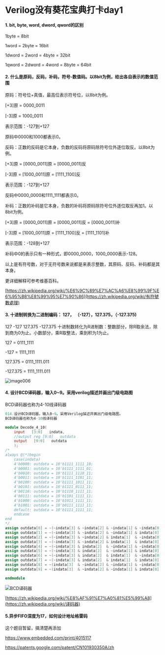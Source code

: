 # Verilog没有葵花宝典打卡day1

#### 1. bit, byte, word, dword, qword的区别

1byte = 8bit

1word = 2byte = 16bit

1dword = 2word = 4byte  = 32bit

1qword = 2dword = 4word = 8byte = 64bit

#### 2. 什么是原码，反码，补码，符号-数值码。以8bit为例，给出各自表示的数值范围

原码：符号位+真值，最高位表示符号位，以8bit为例。

[+3]原 = 0000_0011

[-3]原 = 1000_0011

表示范围：-127到+127

原码中0000和1000都表示0。

反码：正数的反码是它本身，负数的反码将原码除符号位外逐位取反。以8bit为例。

[+3]原 = [0000_0011]原 = [0000_0011]反

[-3]原 = [1000_0011]原 = [1111_1100]反

表示范围：-127到+127

反码中0000_0000和1111_1111都表示0。

补码：正数的补码是它本身，负数的补码将原码除符号位外逐位取反再加1。以8bit为例。

[+3]原 = [0000_0011]原 = [0000_0011]反 = [0000_0011]补

[-3]原 = [1000_0011]原 = [1111_1100]反 = [1111_1101]补

表示范围：-128到+127

补码中0的表示只有一种形式，即0000_0000，1000_0000表示-128。



以上是有符号数，对于无符号数来说都是来表示整数，其原码、反码、补码都是其本身。

更详细解释可参考维基百科。

[https://zh.wikipedia.org/wiki/%E6%9C%89%E7%AC%A6%E8%99%9F%E6%95%B8%E8%99%95%E7%90%86](https://zh.wikipedia.org/wiki/有符號數處理)

#### 3. 十进制转换为二进制编码： 127， （-127），127.375，（-127.375)

127 -127 127.375 -127.375  十进制数转化为R进制数：整数部分，除R取余法，除到商为0为止。小数部分，乘R取整法，乘到积为1为止。  

127 = 0111_1111 

-127 = 1111_1111 

127.375 = 0111_1111.011 

-127.375 = 1111_1111.011

![image006](https://ws4.sinaimg.cn/large/006C4SD7ly1g2cdlhf86wj30z90fbac5.jpg)

#### 4. 设计BCD译码器，输入0~9。采用verilog描述并画出门级电路图

BCD译码器也称为4-10线译码器  

```verilog
014.设计BCD译码器，输入0~9。采用Verilog描述并画出门级电路图。
BCD译码器也称为4-10线译码器

module Decode_4_10(
    input   [3:0]   indata,
    //output reg [9:0]   outdata
    output   [9:0]   outdata
    );
/*
always @(*)begin
    case(indata)
    4'b0000: outdata = 10'b1111_1111_10;
    4'b0001: outdata = 10'b1111_1111_01;
    4'b0010: outdata = 10'b1111_1110_11;
    4'b0011: outdata = 10'b1111_1101_11;
    4'b0100: outdata = 10'b1111_1011_11;
    4'b0101: outdata = 10'b1111_0111_11;
    4'b0110: outdata = 10'b1110_1111_11;
    4'b0111: outdata = 10'b1101_1111_11;
    4'b1000: outdata = 10'b1011_1111_11;
    4'b1001: outdata = 10'b0111_1111_11;
    default: outdata = 10'b1111_1111_11;
    endcase
end
*/
assign outdata[0] = ~(~indata[3] & ~indata[2] & ~indata[1] & ~indata[0]);
assign outdata[1] = ~(~indata[3] & ~indata[2] & ~indata[1] & indata[0]);
assign outdata[2] = ~(~indata[3] & ~indata[2] & indata[1]  & ~indata[0]);
assign outdata[3] = ~(~indata[3] & ~indata[2] & indata[1]  & indata[0]);
assign outdata[4] = ~(~indata[3] & indata[2]  & ~indata[1] & ~indata[0]);
assign outdata[5] = ~(~indata[3] & indata[2]  & ~indata[1] & indata[0]);
assign outdata[6] = ~(~indata[3] & indata[2]  & indata[1]  & ~indata[0]);
assign outdata[7] = ~(~indata[3] & indata[2]  & indata[1]  & indata[0]);
assign outdata[8] = ~(indata[3]  & ~indata[2] & ~indata[1] & ~indata[0]);
assign outdata[9] = ~(indata[3]  & ~indata[2] & ~indata[1] & indata[0]);

endmodule
```

![BCD译码器](https://wx2.sinaimg.cn/large/006C4SD7ly1g2cdm7ft67j30o70da0tm.jpg)

[https://zh.wikipedia.org/wiki/%E8%AF%91%E7%A0%81%E5%99%A8](https://zh.wikipedia.org/wiki/译码器) 

#### 5.异步FIFO深度为17，如何设计地址格雷码

这个题目暂留，搞清楚再添加

<https://www.embedded.com/print/4015117>

<https://patents.google.com/patent/CN101930350A/zh>